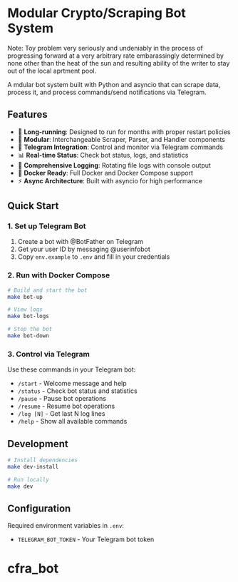 # Modular Crypto/Scraping Bot System

Note: Toy problem very seriously and undeniably in the process of progressing forward at a very arbitrary rate embarassingly determined by none other than the heat of the sun and resulting ability of the writer to stay out of the local aprtment pool.

A mdular bot system built with Python and asyncio that can scrape data, process it, and process commands/send notifications via Telegram.

## Features

- 🔄 **Long-running**: Designed to run for months with proper restart policies
- 🧩 **Modular**: Interchangeable Scraper, Parser, and Handler components
- 🤖 **Telegram Integration**: Control and monitor via Telegram commands
- 📊 **Real-time Status**: Check bot status, logs, and statistics
- 📝 **Comprehensive Logging**: Rotating file logs with console output
- 🐳 **Docker Ready**: Full Docker and Docker Compose support
- ⚡ **Async Architecture**: Built with asyncio for high performance

## Quick Start

### 1. Set up Telegram Bot

1. Create a bot with @BotFather on Telegram
2. Get your user ID by messaging @userinfobot
3. Copy `env.example` to `.env` and fill in your credentials

### 2. Run with Docker Compose

```bash
# Build and start the bot
make bot-up

# View logs
make bot-logs

# Stop the bot
make bot-down
```

### 3. Control via Telegram

Use these commands in your Telegram bot:

- `/start` - Welcome message and help
- `/status` - Check bot status and statistics
- `/pause` - Pause bot operations
- `/resume` - Resume bot operations
- `/log [N]` - Get last N log lines
- `/help` - Show all available commands

## Development

```bash
# Install dependencies
make dev-install

# Run locally
make dev
```

## Configuration

Required environment variables in `.env`:

- `TELEGRAM_BOT_TOKEN` - Your Telegram bot token

# cfra_bot
